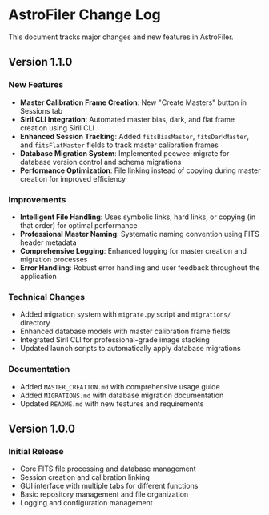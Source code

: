 # AstroFiler Change Log

This document tracks major changes and new features in AstroFiler.

## Version 1.1.0

### New Features
- **Master Calibration Frame Creation**: New "Create Masters" button in Sessions tab
- **Siril CLI Integration**: Automated master bias, dark, and flat frame creation using Siril CLI
- **Enhanced Session Tracking**: Added `fitsBiasMaster`, `fitsDarkMaster`, and `fitsFlatMaster` fields to track master calibration frames
- **Database Migration System**: Implemented peewee-migrate for database version control and schema migrations
- **Performance Optimization**: File linking instead of copying during master creation for improved efficiency

### Improvements
- **Intelligent File Handling**: Uses symbolic links, hard links, or copying (in that order) for optimal performance
- **Professional Master Naming**: Systematic naming convention using FITS header metadata
- **Comprehensive Logging**: Enhanced logging for master creation and migration processes
- **Error Handling**: Robust error handling and user feedback throughout the application

### Technical Changes
- Added migration system with `migrate.py` script and `migrations/` directory
- Enhanced database models with master calibration frame fields
- Integrated Siril CLI for professional-grade image stacking
- Updated launch scripts to automatically apply database migrations

### Documentation
- Added `MASTER_CREATION.md` with comprehensive usage guide
- Added `MIGRATIONS.md` with database migration documentation
- Updated `README.md` with new features and requirements

## Version 1.0.0

### Initial Release
- Core FITS file processing and database management
- Session creation and calibration linking
- GUI interface with multiple tabs for different functions
- Basic repository management and file organization
- Logging and configuration management
